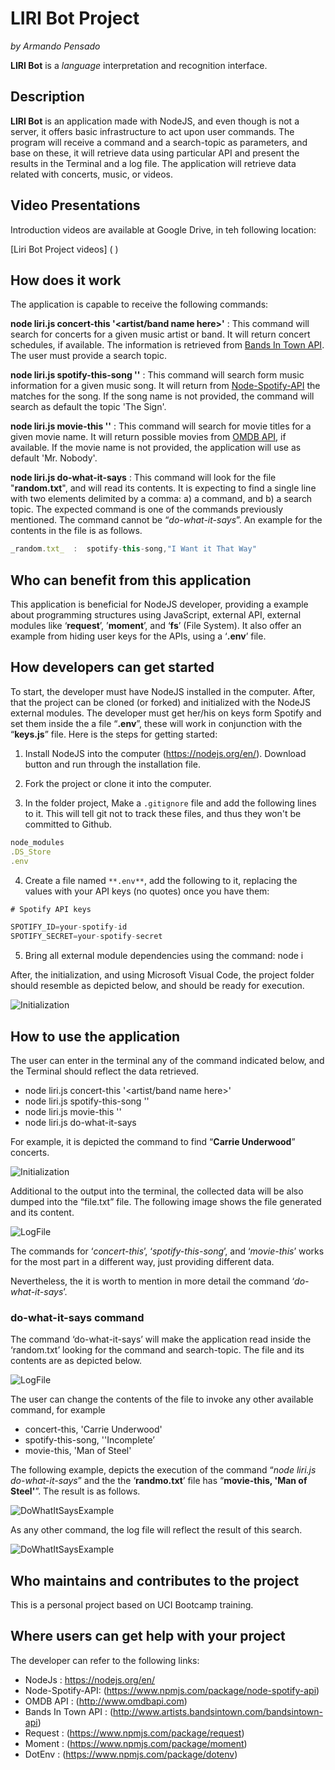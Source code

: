 # LIRI Bot Project

_by Armando Pensado_

**LIRI Bot** is a _language_ interpretation and recognition interface.

## Description

**LIRI Bot** is an application made with NodeJS, and even though is not a server, it offers basic infrastructure to act upon user commands. The program will receive a command and a search-topic as parameters, and base on these, it will retrieve data using particular API and present the results in the Terminal and a log file. The application will retrieve data related with concerts, music, or videos.

## Video Presentations

Introduction videos are available at Google Drive, in teh following location:

[Liri Bot Project videos] ( )


## How does it work

The application is capable to receive the following commands:

**node liri.js concert-this '<artist/band name here>'**  : This command will search for concerts for a given music artist or band. It will return concert schedules, if available. The information is retrieved from [Bands In Town API](http://www.artists.bandsintown.com/bandsintown-api). The user must provide a search topic.

**node liri.js spotify-this-song '<song name here>'** : This command will search form music information for a given music song. It will return from [Node-Spotify-API](https://www.npmjs.com/package/node-spotify-api) the matches for the song. If the song name is not provided, the command will search as default the topic 'The Sign'.

**node liri.js movie-this '<movie name here>'** : This command will search for movie titles for a given movie name. It will return possible movies from [OMDB API](http://www.omdbapi.com), if available. If the movie name is not provided, the application will use as default 'Mr. Nobody'.

**node liri.js do-what-it-says** : This command will look for the file "**random.txt**", and will read its contents. It is expecting to find a single line with two elements delimited by a comma: a) a command, and b) a search topic. The expected command is one of the commands previously mentioned. The command cannot be “_do-what-it-says_”. An example for the contents in the file is as follows. 

```js
_random.txt_  :  spotify-this-song,"I Want it That Way"
```

## Who can benefit from this application

This application is beneficial for NodeJS developer, providing a example about programming structures using JavaScript, external API, external modules like ‘**request**’, ’**moment**’, and ‘**fs**’ (File System). It also offer an example from hiding user keys for the APIs, using a ‘**.env**’ file. 

## How developers can get started

To start, the developer must have NodeJS installed in the computer. After, that the project can be cloned (or forked) and initialized with the NodeJS external modules.  The developer must get her/his on keys form Spotify and set them inside the a file “**.env**”, these will work in conjunction with the “**keys.js**” file. Here is the steps for getting started:

1. Install NodeJS into the computer  (https://nodejs.org/en/). Download button and run through the installation file.

2. Fork the project or clone it into the computer.

3. In the folder project, Make a `.gitignore` file and add the following lines to it. This will tell git not to track these files, and thus they won't be committed to Github.

```js
node_modules
.DS_Store
.env
```

4. Create a file named `**.env**`, add the following to it, replacing the values with your API keys (no quotes) once you have them:

```js
# Spotify API keys

SPOTIFY_ID=your-spotify-id
SPOTIFY_SECRET=your-spotify-secret
```

5. Bring all external module dependencies using the command:  node i

After, the initialization, and using Microsoft Visual Code, the project folder should resemble as depicted below, and should be ready for execution.

![Initialization](./docs/1.Initialization.png)

## How to use the application

The user can enter in the terminal any of the command indicated below, and the Terminal should reflect the data retrieved.

* node liri.js concert-this '<artist/band name here>'  
* node liri.js spotify-this-song '<song name here>'
* node liri.js movie-this '<movie name here>'
* node liri.js do-what-it-says

For example, it is depicted the command to find “**Carrie Underwood**” concerts.

![Initialization](./docs/2.SampleCommand.png)

Additional to the output into the terminal, the collected data will be also dumped into the “file.txt” file. The following image shows the file generated and its content.

![LogFile](./docs/3.LogFile.png)

The commands for ‘_concert-this_’, ‘_spotify-this-song_’, and ‘_movie-this_’ works for the most part in a different way, just providing different data. 

Nevertheless, the it is worth to mention in more detail the command ‘_do-what-it-says_’.

### do-what-it-says command 

The command ‘do-what-it-says’ will make the application read inside the ‘random.txt’ looking for the command and search-topic.  The file and its contents are as depicted below.

![LogFile](./docs/4.DoWhatItSayRandomFile.png)

The user can change the contents of the file to invoke any other available command, for example

* concert-this, 'Carrie Underwood'
*	spotify-this-song, ''Incomplete’
*	movie-this, 'Man of Steel'

The following example, depicts the execution of the command “_node liri.js do-what-it-says_” and the the ‘**randmo.txt**’ file has “**movie-this, 'Man of Steel'**”. The result is as follows.

![DoWhatItSaysExample](./docs/5.DoWhatItSaysExample.png)

As any other command, the log file will reflect the result of this search.

![DoWhatItSaysExample](./docs/6.DoWhatItSaysLogFile.png)

## Who maintains and contributes to the project

This is a personal project based on UCI Bootcamp training. 

## Where users can get help with your project

The developer can refer to the following links:

*	NodeJs  : https://nodejs.org/en/
*	Node-Spotify-API:  (https://www.npmjs.com/package/node-spotify-api)
*	OMDB API : (http://www.omdbapi.com)
*	Bands In Town API : (http://www.artists.bandsintown.com/bandsintown-api)
*	Request : (https://www.npmjs.com/package/request)
*	Moment : (https://www.npmjs.com/package/moment)
*	DotEnv : (https://www.npmjs.com/package/dotenv)
